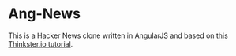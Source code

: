 # Ang-News

This is a Hacker News clone written in AngularJS and based on [this Thinkster.io tutorial](https://thinkster.io/angulartutorial/learn-to-build-realtime-webapps/).
